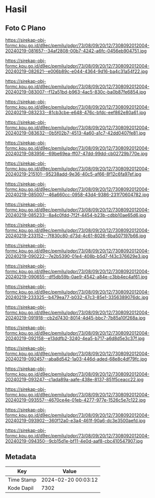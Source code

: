 # Hasil

## Foto C Plano

https://sirekap-obj-formc.kpu.go.id/d9ec/pemilu/pdpr/73/08/09/20/12/7308092012004-20240219-081657--34af2808-00b7-4242-a6fc-0456eb904751.jpg

https://sirekap-obj-formc.kpu.go.id/d9ec/pemilu/pdpr/73/08/09/20/12/7308092012004-20240219-082621--e006b89c-e044-4364-9d16-ba4c31a54f22.jpg

https://sirekap-obj-formc.kpu.go.id/d9ec/pemilu/pdpr/73/08/09/20/12/7308092012004-20240219-083007--f12a51bd-b963-4ac5-830c-ba0b87fe6854.jpg

https://sirekap-obj-formc.kpu.go.id/d9ec/pemilu/pdpr/73/08/09/20/12/7308092012004-20240219-083233--81cb3cbe-e648-476c-bfdc-eef862e80a61.jpg

https://sirekap-obj-formc.kpu.go.id/d9ec/pemilu/pdpr/73/08/09/20/12/7308092012004-20240219-083632--0b5f02b7-4513-4a60-a1c7-42dd0407fe81.jpg

https://sirekap-obj-formc.kpu.go.id/d9ec/pemilu/pdpr/73/08/09/20/12/7308092012004-20240219-083956--69be69ea-ff07-47dd-99dd-cb02729b770e.jpg

https://sirekap-obj-formc.kpu.go.id/d9ec/pemilu/pdpr/73/08/09/20/12/7308092012004-20240219-215101--95238add-9e36-40c5-af66-8f12c6fa97ef.jpg

https://sirekap-obj-formc.kpu.go.id/d9ec/pemilu/pdpr/73/08/09/20/12/7308092012004-20240219-085007--46a660cc-0958-43d4-9386-231f70604782.jpg

https://sirekap-obj-formc.kpu.go.id/d9ec/pemilu/pdpr/73/08/09/20/12/7308092012004-20240219-085233--8a4c0fdd-7f2f-4454-b23b-cdbb10ae65d6.jpg

https://sirekap-obj-formc.kpu.go.id/d9ec/pemilu/pdpr/73/08/09/20/12/7308092012004-20240219-233152--7f830c80-d73d-4c61-8026-6ba507197b66.jpg

https://sirekap-obj-formc.kpu.go.id/d9ec/pemilu/pdpr/73/08/09/20/12/7308092012004-20240219-090222--7e2b5390-01e4-408b-b5d7-f43c376629e3.jpg

https://sirekap-obj-formc.kpu.go.id/d9ec/pemilu/pdpr/73/08/09/20/12/7308092012004-20240219-090655--df5db59b-0ae9-4542-a84e-c3bb4ec4af61.jpg

https://sirekap-obj-formc.kpu.go.id/d9ec/pemilu/pdpr/73/08/09/20/12/7308092012004-20240219-233325--b479ea77-b032-47c3-85e1-3356389076dc.jpg

https://sirekap-obj-formc.kpu.go.id/d9ec/pemilu/pdpr/73/08/09/20/12/7308092012004-20240219-091918--cb2d7430-8014-4d45-bbc7-7b85a10f268a.jpg

https://sirekap-obj-formc.kpu.go.id/d9ec/pemilu/pdpr/73/08/09/20/12/7308092012004-20240219-092158--e13ddfb2-3240-4ea5-b717-a6d8d5e3c37f.jpg

https://sirekap-obj-formc.kpu.go.id/d9ec/pemilu/pdpr/73/08/09/20/12/7308092012004-20240219-092457--aba8d542-1a03-446d-aded-68e8c4df79fc.jpg

https://sirekap-obj-formc.kpu.go.id/d9ec/pemilu/pdpr/73/08/09/20/12/7308092012004-20240219-093247--c1ada89a-aafe-438e-8137-851f5ceacc22.jpg

https://sirekap-obj-formc.kpu.go.id/d9ec/pemilu/pdpr/73/08/09/20/12/7308092012004-20240219-093557--4670ce4e-01eb-4277-977e-1526c5e7c122.jpg

https://sirekap-obj-formc.kpu.go.id/d9ec/pemilu/pdpr/73/08/09/20/12/7308092012004-20240219-093902--360f12a0-e3a4-461f-90a6-dc3e3500aefd.jpg

https://sirekap-obj-formc.kpu.go.id/d9ec/pemilu/pdpr/73/08/09/20/12/7308092012004-20240219-094350--9cb15d1e-bf11-4e0d-aaf8-cbc410547907.jpg


## Metadata

| Key        | Value               |
| ---------- | ------------------- |
| Time Stamp | 2024-02-20 00:03:12 |
| Kode Dapil | 7302                |



